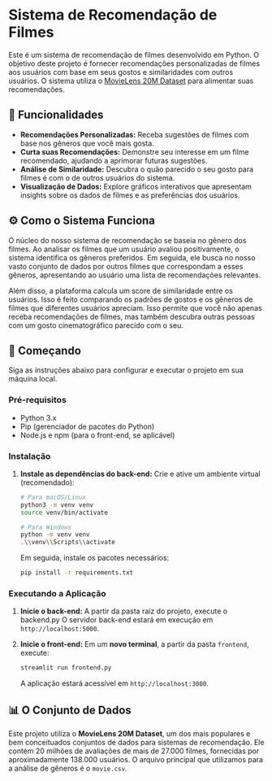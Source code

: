 # Sistema de Recomendação de Filmes

Este é um sistema de recomendação de filmes desenvolvido em Python. O objetivo deste projeto é fornecer recomendações personalizadas de filmes aos usuários com base em seus gostos e similaridades com outros usuários. O sistema utiliza o [MovieLens 20M Dataset](https://www.kaggle.com/datasets/grouplens/movielens-20m-dataset) para alimentar suas recomendações.

## 🚀 Funcionalidades

-   **Recomendações Personalizadas:** Receba sugestões de filmes com base nos gêneros que você mais gosta.
-   **Curta suas Recomendações:** Demonstre seu interesse em um filme recomendado, ajudando a aprimorar futuras sugestões.
-   **Análise de Similaridade:** Descubra o quão parecido o seu gosto para filmes é com o de outros usuários do sistema.
-   **Visualização de Dados:** Explore gráficos interativos que apresentam insights sobre os dados de filmes e as preferências dos usuários.

## ⚙️ Como o Sistema Funciona

O núcleo do nosso sistema de recomendação se baseia no gênero dos filmes. Ao analisar os filmes que um usuário avaliou positivamente, o sistema identifica os gêneros preferidos. Em seguida, ele busca no nosso vasto conjunto de dados por outros filmes que correspondam a esses gêneros, apresentando ao usuário uma lista de recomendações relevantes.

Além disso, a plataforma calcula um score de similaridade entre os usuários. Isso é feito comparando os padrões de gostos e os gêneros de filmes que diferentes usuários apreciam. Isso permite que você não apenas receba recomendações de filmes, mas também descubra outras pessoas com um gosto cinematográfico parecido com o seu.

## 🏁 Começando

Siga as instruções abaixo para configurar e executar o projeto em sua máquina local.

### Pré-requisitos

-   Python 3.x
-   Pip (gerenciador de pacotes do Python)
-   Node.js e npm (para o front-end, se aplicável)

### Instalação

1.  **Instale as dependências do back-end:**
    Crie e ative um ambiente virtual (recomendado):
    ```bash
    # Para macOS/Linux
    python3 -m venv venv
    source venv/bin/activate

    # Para Windows
    python -m venv venv
    .\\venv\\Scripts\\activate
    ```
    Em seguida, instale os pacotes necessários:
    ```bash
    pip install -r requirements.txt
    ```

### Executando a Aplicação

1.  **Inicie o back-end:**
    A partir da pasta raiz do projeto, execute o backend.py
    O servidor back-end estará em execução em `http://localhost:5000`.

2.  **Inicie o front-end:**
    Em um **novo terminal**, a partir da pasta `frontend`, execute:
    ```bash
    streamlit run frontend.py
    ```
    A aplicação estará acessível em `http://localhost:3000`.

## 📊 O Conjunto de Dados

Este projeto utiliza o **MovieLens 20M Dataset**, um dos mais populares e bem conceituados conjuntos de dados para sistemas de recomendação. Ele contém 20 milhões de avaliações de mais de 27.000 filmes, fornecidas por aproximadamente 138.000 usuários. O arquivo principal que utilizamos para a análise de gêneros é o `movie.csv`.
